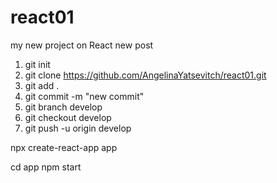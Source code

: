 # react01
my new project on React
new post

1. git init
2. git clone https://github.com/AngelinaYatsevitch/react01.git
3. git add .
4. git commit -m "new commit"
5. git branch develop
6. git checkout develop
7. git push -u origin develop

npx create-react-app app

cd app
npm start

